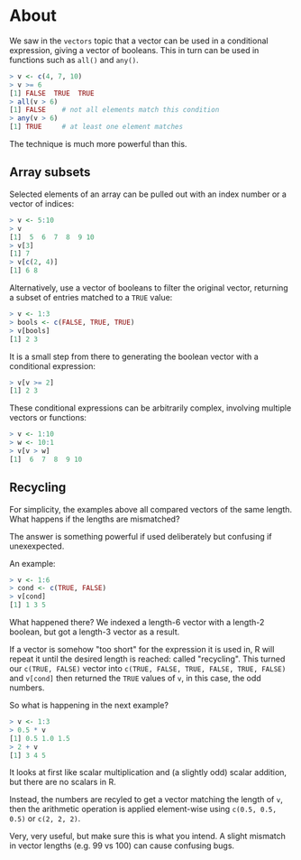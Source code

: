 # About

We saw in the `vectors` topic that a vector can be used in a conditional expression, giving a vector of booleans. This in turn can be used in functions such as `all()` and `any()`.

```R
> v <- c(4, 7, 10)
> v >= 6
[1] FALSE  TRUE  TRUE
> all(v > 6)
[1] FALSE    # not all elements match this condition
> any(v > 6)
[1] TRUE     # at least one element matches
```

The technique is much more powerful than this.

## Array subsets

Selected elements of an array can be pulled out with an index number or a vector of indices:

```R
> v <- 5:10
> v
[1]  5  6  7  8  9 10
> v[3] 
[1] 7
> v[c(2, 4)]
[1] 6 8
```

Alternatively, use a vector of booleans to filter the original vector, returning a subset of entries matched to a `TRUE` value:

```R
> v <- 1:3
> bools <- c(FALSE, TRUE, TRUE)
> v[bools]
[1] 2 3
```

It is a small step from there to generating the boolean vector with a conditional expression:

```R
> v[v >= 2]
[1] 2 3
```

These conditional expressions can be arbitrarily complex, involving multiple vectors or functions:

```R
> v <- 1:10
> w <- 10:1
> v[v > w]
[1]  6  7  8  9 10
```

## Recycling

For simplicity, the examples above all compared vectors of the same length.
What happens if the lengths are mismatched?

The answer is something powerful if used deliberately but confusing if unexexpected.

An example:

```R
> v <- 1:6
> cond <- c(TRUE, FALSE)
> v[cond]
[1] 1 3 5
```

What happened there?
We indexed a length-6 vector with a length-2 boolean, but got a length-3 vector as a result.

If a vector is somehow "too short" for the expression it is used in, R will repeat it until the desired length is reached: called "recycling".
This turned our `c(TRUE, FALSE)` vector into `c(TRUE, FALSE, TRUE, FALSE, TRUE, FALSE)` and `v[cond]` then returned the `TRUE` values of `v`, in this case, the odd numbers.

So what is happening in the next example?

```R
> v <- 1:3
> 0.5 * v
[1] 0.5 1.0 1.5
> 2 + v
[1] 3 4 5
```

It looks at first like scalar multiplication and (a slightly odd) scalar addition, but there are no scalars in R.

Instead, the numbers are recyled to get a vector matching the length of `v`, then the arithmetic operation is applied element-wise using `c(0.5, 0.5, 0.5)` or `c(2, 2, 2)`.

Very, very useful, but make sure this is what you intend. A slight mismatch in vector lengths (e.g. 99 vs 100) can cause confusing bugs.
